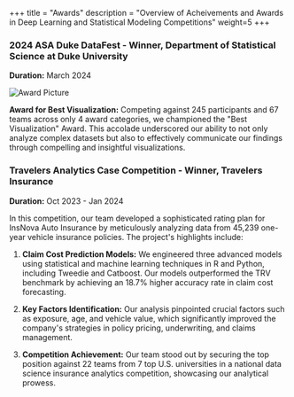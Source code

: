 +++
title = "Awards"
description = "Overview of Acheivements and Awards in Deep Learning and Statistical Modeling Competitions"
weight=5
+++

### 2024 ASA Duke DataFest - Winner, Department of Statistical Science at Duke University
**Duration:** March 2024

![Award Picture](/icons/competition.jpg)

**Award for Best Visualization:** Competing against 245 participants and 67 teams across only 4 award categories, we championed the "Best Visualization" Award. This accolade underscored our ability to not only analyze complex datasets but also to effectively communicate our findings through compelling and insightful visualizations.

### Travelers Analytics Case Competition - Winner, Travelers Insurance
**Duration:** Oct 2023 - Jan 2024

In this competition, our team developed a sophisticated rating plan for InsNova Auto Insurance by meticulously analyzing data from 45,239 one-year vehicle insurance policies. The project's highlights include:

1. **Claim Cost Prediction Models:** We engineered three advanced models using statistical and machine learning techniques in R and Python, including Tweedie and Catboost. Our models outperformed the TRV benchmark by achieving an 18.7% higher accuracy rate in claim cost forecasting.
   
2. **Key Factors Identification:** Our analysis pinpointed crucial factors such as exposure, age, and vehicle value, which significantly improved the company's strategies in policy pricing, underwriting, and claims management.

3. **Competition Achievement:** Our team stood out by securing the top position against 22 teams from 7 top U.S. universities in a national data science insurance analytics competition, showcasing our analytical prowess.
